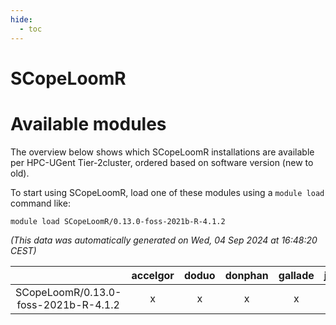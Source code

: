 ```yaml
---
hide:
  - toc
---
```


SCopeLoomR
==========

# Available modules


The overview below shows which SCopeLoomR installations are available per HPC-UGent Tier-2cluster, ordered based on software version (new to old).

To start using SCopeLoomR, load one of these modules using a `module load` command like:

```shell
module load SCopeLoomR/0.13.0-foss-2021b-R-4.1.2
```

*(This data was automatically generated on Wed, 04 Sep 2024 at 16:48:20 CEST)*  

| |accelgor|doduo|donphan|gallade|joltik|shinx|skitty|
| :---: | :---: | :---: | :---: | :---: | :---: | :---: | :---: |
|SCopeLoomR/0.13.0-foss-2021b-R-4.1.2|x|x|x|x|x|-|x|

